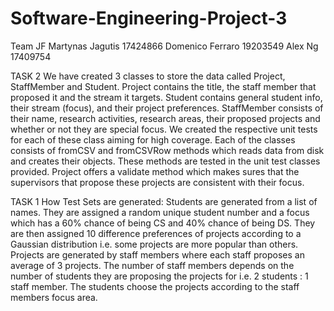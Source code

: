 # Software-Engineering-Project-3
Team JF
Martynas Jagutis 17424866
Domenico Ferraro 19203549
Alex Ng 17409754

TASK 2
We have created 3 classes to store the data called Project, StaffMember and Student. Project contains the title,
the staff member that proposed it and the stream it targets. Student contains general student info, their stream (focus),
and their project preferences. StaffMember consists of their name, research activities, research areas, their proposed projects
and whether or not they are special focus. We created the respective unit tests for each of these class aiming for high 
coverage. Each of the classes consists of fromCSV and fromCSVRow methods which reads data from disk and creates their objects.
These methods are tested in the unit test classes provided. Project offers a validate method which makes sures that the supervisors
that propose these projects are consistent with their focus.


TASK 1
How Test Sets are generated:
Students are generated from a list of names. They are assigned a random unique student number and a focus which has 
a 60% chance of being CS and 40% chance of being DS. They are then assigned 10 difference preferences of projects
according to a Gaussian distribution i.e. some projects are more popular than others.
Projects are generated by staff members where each staff proposes an average of 3 projects. The number of staff members
depends on the number of students they are proposing the projects for i.e. 2 students : 1 staff member. The students choose
the projects according to the staff members focus area. 
